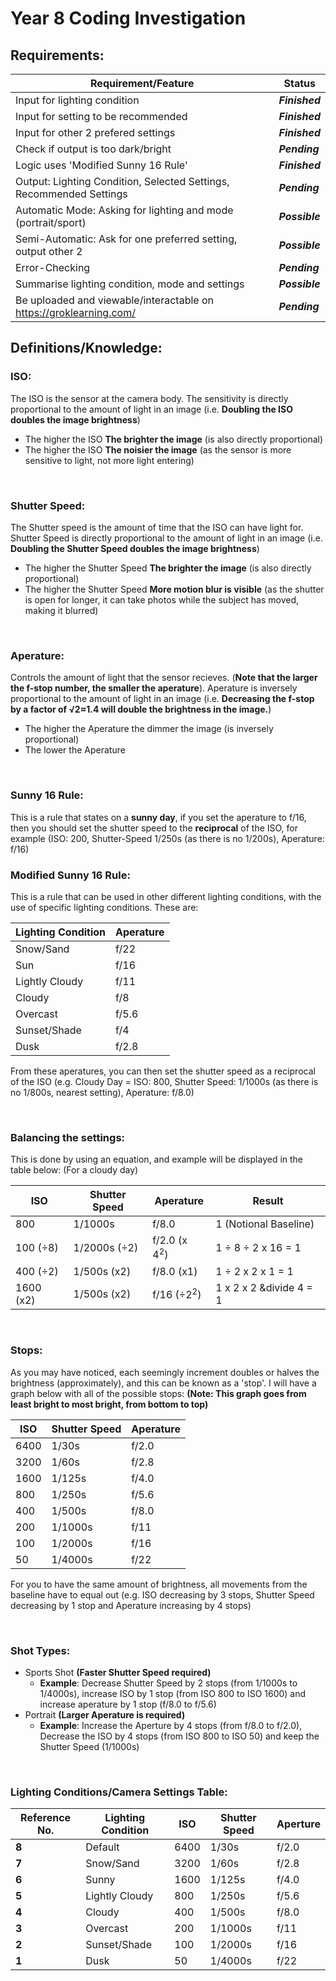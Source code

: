# Year 8 Coding Investigation

## Requirements:

__Requirement/Feature__ | __Status__
------------ | -------------
Input for lighting condition | *__Finished__*
Input for setting to be recommended | *__Finished__*
Input for other 2 prefered settings | *__Finished__*
Check if output is too dark/bright | *__Pending__*
Logic uses 'Modified Sunny 16 Rule' | *__Finished__*
Output: Lighting Condition, Selected Settings, Recommended Settings | *__Pending__*
Automatic Mode: Asking for lighting and mode (portrait/sport) | *__Possible__*
Semi-Automatic: Ask for one preferred setting, output other 2 | *__Possible__*
Error-Checking | *__Pending__*
Summarise lighting condition, mode and settings | *__Possible__*
Be uploaded and viewable/interactable on https://groklearning.com/ | *__Pending__*


## Definitions/Knowledge:

### ISO:

The ISO is the sensor at the camera body. The sensitivity is directly proportional to the amount of light in an image (i.e. **Doubling the ISO doubles the image brightness**)

* The higher the ISO **The brighter the image** (is also directly proportional)
* The higher the ISO **The noisier the image** (as the sensor is more sensitive to light, not more light entering)

<br>
  
### Shutter Speed:

The Shutter speed is the amount of time that the ISO can have light for. Shutter Speed is directly proportional to the amount of light in an image (i.e. **Doubling the Shutter Speed doubles the image brightness**)

* The higher the Shutter Speed **The brighter the image** (is also directly proportional)
* The higher the Shutter Speed **More motion blur is visible** (as the shutter is open for longer, it can take photos while the subject has moved, making it blurred)

<br>

### Aperature:

Controls the amount of light that the sensor recieves. (**Note that the larger the f-stop number, the smaller the aperature**). Aperature is inversely proportional to the amount of light in an image (i.e. **Decreasing the f-stop by a factor of &radic;2&asymp;1.4 will double the brightness in the image.**)

* The higher the Aperature the dimmer the image (is inversely proportional)
* The lower the Aperature 

<br>

### Sunny 16 Rule:

This is a rule that states on a __sunny day__, if you set the aperature to f/16, then you should set the shutter speed to the __reciprocal__ of the ISO, for example (ISO: 200, Shutter-Speed 1/250s (as there is no 1/200s), Aperature: f/16)

### Modified Sunny 16 Rule:

This is a rule that can be used in other different lighting conditions, with the use of specific lighting conditions. These are:

__Lighting Condition__ | __Aperature__
-----------------------|--------------
Snow/Sand| f/22
Sun | f/16
Lightly Cloudy | f/11
Cloudy | f/8
Overcast | f/5.6
Sunset/Shade | f/4
Dusk | f/2.8

From these aperatures, you can then set the shutter speed as a reciprocal of the ISO (e.g. Cloudy Day = ISO: 800, Shutter Speed: 1/1000s (as there is no 1/800s, nearest setting), Aperature: f/8.0)

<br>

### Balancing the settings:

This is done by using an equation, and example will be displayed in the table below: (For a cloudy day)

__ISO__ | __Shutter Speed__ | __Aperature__ | __Result__
--------| ------------------|---------------|-----------
800 | 1/1000s | f/8.0 | 1 (Notional Baseline)
100 (&divide;8) | 1/2000s (&divide;2) | f/2.0 (x 4<sup>2</sup>) | 1 &divide; 8 &divide; 2 x 16 = 1
400 (&divide;2) | 1/500s (x2) | f/8.0 (x1) | 1 &divide; 2 x 2 x 1 = 1
1600 (x2) | 1/500s (x2) | f/16 (&divide;2<sup>2</sup>) | 1 x 2 x 2 &divide 4 = 1

<br>

### Stops:

As you may have noticed, each seemingly increment doubles or halves the brightness (approximately), and this can be known as a 'stop'. I will have a graph below with all of the possible stops: __(Note: This graph goes from least bright to most bright, from bottom to top)__


__ISO__ | __Shutter Speed__ | __Aperature__
--------|-------------------|--------------
6400 | 1/30s   | f/2.0
3200 | 1/60s   | f/2.8
1600 | 1/125s  | f/4.0
800  | 1/250s  | f/5.6
400  | 1/500s  | f/8.0
200  | 1/1000s | f/11
100  | 1/2000s | f/16
50   | 1/4000s | f/22

For you to have the same amount of brightness, all movements from the baseline have to equal out (e.g. ISO decreasing by 3 stops, Shutter Speed decreasing by 1 stop and Aperature increasing by 4 stops)

<br>

### Shot Types:

* Sports Shot __(Faster Shutter Speed required)__
  * __Example__: Decrease Shutter Speed by 2 stops (from 1/1000s to 1/4000s), increase ISO by 1 stop (from ISO 800 to ISO 1600) and increase aperature by 1 stop (f/8.0 to f/5.6)
* Portrait __(Larger Aperature is required)__
  * __Example__: Increase the Aperture by 4 stops (from f/8.0 to f/2.0), Decrease the ISO by 4 stops (from ISO 800 to ISO 50) and keep the Shutter Speed (1/1000s)

<br>

### Lighting Conditions/Camera Settings Table:
__Reference No.__ | __Lighting Condition__ | __ISO__ | __Shutter Speed__ | __Aperture__
------------------|------------------------|---------|-------------------|-------------
__8__ | Default | 6400 | 1/30s | f/2.0
__7__ | Snow/Sand | 3200 | 1/60s | f/2.8 |
__6__ | Sunny | 1600 | 1/125s | f/4.0 |
__5__ | Lightly Cloudy | 800 | 1/250s | f/5.6
__4__ | Cloudy | 400 | 1/500s | f/8.0
__3__ | Overcast | 200 | 1/1000s | f/11
__2__ | Sunset/Shade | 100 | 1/2000s | f/16
__1__ | Dusk | 50 | 1/4000s | f/22
